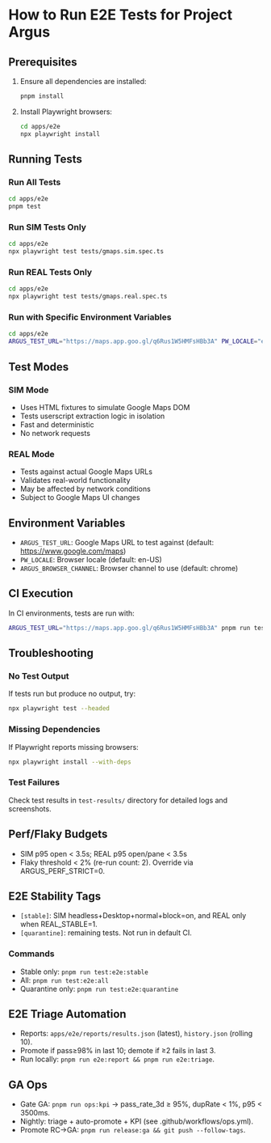 # How to Run E2E Tests for Project Argus

## Prerequisites

1. Ensure all dependencies are installed:
   ```bash
   pnpm install
   ```

2. Install Playwright browsers:
   ```bash
   cd apps/e2e
   npx playwright install
   ```

## Running Tests

### Run All Tests
```bash
cd apps/e2e
pnpm test
```

### Run SIM Tests Only
```bash
cd apps/e2e
npx playwright test tests/gmaps.sim.spec.ts
```

### Run REAL Tests Only
```bash
cd apps/e2e
npx playwright test tests/gmaps.real.spec.ts
```

### Run with Specific Environment Variables
```bash
cd apps/e2e
ARGUS_TEST_URL="https://maps.app.goo.gl/q6Rus1W5HMFsHBb3A" PW_LOCALE="en-US" pnpm test
```

## Test Modes

### SIM Mode
- Uses HTML fixtures to simulate Google Maps DOM
- Tests userscript extraction logic in isolation
- Fast and deterministic
- No network requests

### REAL Mode
- Tests against actual Google Maps URLs
- Validates real-world functionality
- May be affected by network conditions
- Subject to Google Maps UI changes

## Environment Variables

- `ARGUS_TEST_URL`: Google Maps URL to test against (default: https://www.google.com/maps)
- `PW_LOCALE`: Browser locale (default: en-US)
- `ARGUS_BROWSER_CHANNEL`: Browser channel to use (default: chrome)

## CI Execution

In CI environments, tests are run with:
```bash
ARGUS_TEST_URL="https://maps.app.goo.gl/q6Rus1W5HMFsHBb3A" pnpm run test:e2e:ci
```

## Troubleshooting

### No Test Output
If tests run but produce no output, try:
```bash
npx playwright test --headed
```

### Missing Dependencies
If Playwright reports missing browsers:
```bash
npx playwright install --with-deps
```

### Test Failures
Check test results in `test-results/` directory for detailed logs and screenshots.

## Perf/Flaky Budgets
- SIM p95 open < 3.5s; REAL p95 open/pane < 3.5s
- Flaky threshold < 2% (re-run count: 2). Override via ARGUS_PERF_STRICT=0.

## E2E Stability Tags
- `[stable]`: SIM headless+Desktop+normal+block=on, and REAL only when REAL_STABLE=1.
- `[quarantine]`: remaining tests. Not run in default CI.

### Commands
- Stable only: `pnpm run test:e2e:stable`
- All: `pnpm run test:e2e:all`
- Quarantine only: `pnpm run test:e2e:quarantine`

## E2E Triage Automation
- Reports: `apps/e2e/reports/results.json` (latest), `history.json` (rolling 10).
- Promote if pass≥98% in last 10; demote if ≥2 fails in last 3.
- Run locally: `pnpm run e2e:report && pnpm run e2e:triage`.

## GA Ops
- Gate GA: `pnpm run ops:kpi` → pass_rate_3d ≥ 95%, dupRate < 1%, p95 < 3500ms.
- Nightly: triage + auto-promote + KPI (see .github/workflows/ops.yml).
- Promote RC→GA: `pnpm run release:ga && git push --follow-tags`.
